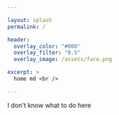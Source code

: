 ```yaml
---

layout: splash  
permalink: /

header:
  overlay_color: "#000"
  overlay_filter: "0.5"
  overlay_image: /assets/face.png

excerpt: >
  home md <br />

---
```




I don't know what to do here